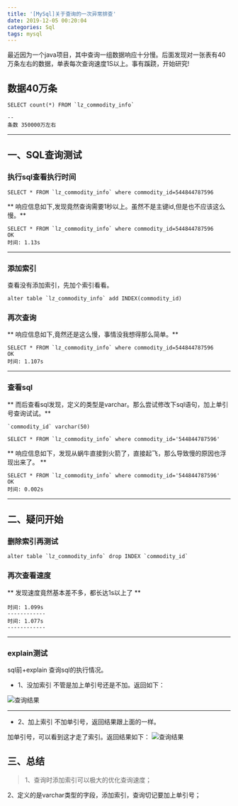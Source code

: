 ```yaml
---
title: '[MySql]关于查询的一次异常排查'
date: 2019-12-05 00:20:04
categories: Sql
tags: mysql
---
```


最近因为一个java项目，其中查询一组数据响应十分慢。后面发现对一张表有40万条左右的数据，单表每次查询速度1S以上。事有蹊跷，开始研究!

## 数据40万条

```
SELECT count(*) FROM `lz_commodity_info`

--
条数 350000万左右
```
---
## 一、SQL查询测试
### 执行sql查看执行时间
```
SELECT * FROM `lz_commodity_info` where commodity_id=544844787596
```

** 响应信息如下,发现竟然查询需要1秒以上。虽然不是主键id,但是也不应该这么慢。**
```
SELECT * FROM `lz_commodity_info` where commodity_id=544844787596
OK
时间: 1.13s
```
---
### 添加索引
查看没有添加索引，先加个索引看看。
```
alter table `lz_commodity_info` add INDEX(commodity_id)
```
### 再次查询
** 响应信息如下,竟然还是这么慢，事情没我想得那么简单。**
```
SELECT * FROM `lz_commodity_info` where commodity_id=544844787596
OK
时间: 1.107s
```
---
### 查看sql
** 而后查看sql发现，定义的类型是varchar。那么尝试修改下sql语句，加上单引号查询试试。**

`` `commodity_id` varchar(50) ``
```
SELECT * FROM `lz_commodity_info` where commodity_id='544844787596'
```
** 响应信息如下，发现从蜗牛直接到火箭了，直接起飞，那么导致慢的原因也浮现出来了。 **
```
SELECT * FROM `lz_commodity_info` where commodity_id='544844787596'
OK
时间: 0.002s
```
---

## 二、疑问开始
### 删除索引再测试
```
alter table `lz_commodity_info` drop INDEX `commodity_id`
```
### 再次查看速度
** 发现速度竟然基本差不多，都长达1s以上了 **
```
时间: 1.099s
------------
时间: 1.077s
------------
```
---
### explain测试
sql前+explain 查询sql的执行情况。
- 1、没加索引
不管是加上单引号还是不加。返回如下：

![查询结果](http://image.xiaoxinyes.club/20191205000538.png)

---
- 2、加上索引
不加单引号，返回结果跟上面的一样。

加单引号，可以看到这才走了索引。返回结果如下：
![查询结果](http://image.xiaoxinyes.club/20191205001000.png)

## 三、总结
>1、查询时添加索引可以极大的优化查询速度；
>
2、定义的是varchar类型的字段，添加索引，查询切记要加上单引号；



